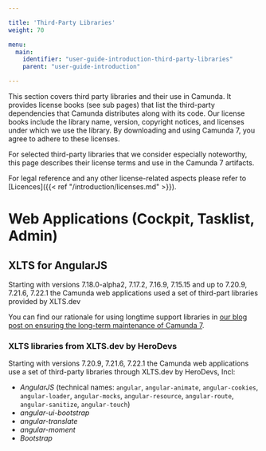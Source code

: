 ```yaml
---

title: 'Third-Party Libraries'
weight: 70

menu:
  main:
    identifier: "user-guide-introduction-third-party-libraries"
    parent: "user-guide-introduction"

---
```


This section covers third party libraries and their use in Camunda. It provides license books (see sub pages) that list the third-party dependencies that Camunda distributes along with its code. Our license books include the library name, version, copyright notices, and licenses under which we use the library. By downloading and using Camunda 7, you agree to adhere to these licenses.

For selected third-party libraries that we consider especially noteworthy, this page describes their license terms and use in the Camunda 7 artifacts.

For legal reference and any other license-related aspects please refer to [Licences]({{< ref "/introduction/licenses.md" >}}).


# Web Applications (Cockpit, Tasklist, Admin)

## XLTS for AngularJS
Starting with versions 7.18.0-alpha2, 7.17.2, 7.16.9, 7.15.15 and up to 7.20.9, 7.21.6, 7.22.1 the Camunda web applications used a set of third-part libraries provided by XLTS.dev

You can find our rationale for using longtime support libraries in [our blog post on ensuring the long-term maintenance of Camunda 7](https://camunda.com/blog/2022/02/ensuring-continuous-support-of-angularjs-in-camunda-platform-7-17/).

### XLTS libraries from XLTS.dev by HeroDevs
Starting with versions 7.20.9, 7.21.6, 7.22.1 the Camunda web applications use a set of third-party libraries through XLTS.dev by HeroDevs, Incl:

*  *AngularJS* (technical names: `angular`, `angular-animate`, `angular-cookies`, `angular-loader`, `angular-mocks`, `angular-resource`, `angular-route`, `angular-sanitize`, `angular-touch`)
*  *angular-ui-bootstrap*
*  *angular-translate*
*  *angular-moment*
*  *Bootstrap*
